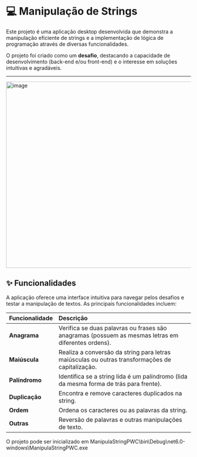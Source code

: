 # 💻 Manipulação de Strings

Este projeto é uma aplicação desktop desenvolvida que demonstra a manipulação eficiente de strings e a implementação de lógica de programação através de diversas funcionalidades.

O projeto foi criado como um **desafio**, destacando a capacidade de desenvolvimento (back-end e/ou front-end) e o interesse em soluções intuitivas e agradáveis.

---

<img width="1226" height="508" alt="image" src="https://github.com/user-attachments/assets/059b295a-1cee-41ba-8c97-ecbd0fbf56dc" />

## ✨ Funcionalidades

A aplicação oferece uma interface intuitiva para navegar pelos desafios e testar a manipulação de textos. As principais funcionalidades incluem:

| Funcionalidade | Descrição |
| :--- | :--- |
| **Anagrama** | Verifica se duas palavras ou frases são anagramas (possuem as mesmas letras em diferentes ordens). |
| **Maiúscula** | Realiza a conversão da string para letras maiúsculas ou outras transformações de capitalização. |
| **Palíndromo** | Identifica se a string lida é um palíndromo (lida da mesma forma de trás para frente). |
| **Duplicação** | Encontra e remove caracteres duplicados na string. |
| **Ordem** | Ordena os caracteres ou as palavras da string. |
| **Outras** | Reversão de palavras e outras manipulações de texto. |

O projeto pode ser inicializado em ManipulaStringPWC\bin\Debug\net6.0-windows\ManipulaStringPWC.exe
